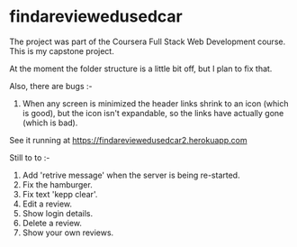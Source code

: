 # findareviewedusedcar

The project was part of the Coursera Full Stack Web Development course. This is my capstone project.

At the moment the folder structure is a little bit off, but I plan to fix that.

Also, there are bugs :-

1. When any screen is minimized the header links shrink to an icon (which is good), but the icon isn't expandable, 
so the links have actually gone (which is bad).


See it running at https://findareviewedusedcar2.herokuapp.com

Still to to :-
1. Add 'retrive message' when the server is being re-started.
2. Fix the hamburger.
3. Fix text 'kepp clear'.
4. Edit a review.
5. Show login details.
6. Delete a review.
7. Show your own reviews.
